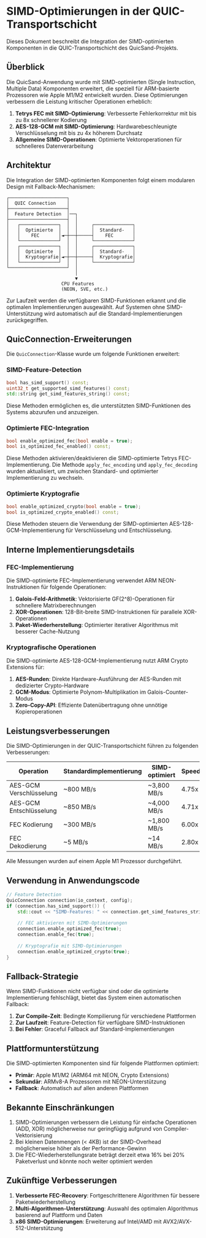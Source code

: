 # SIMD-Optimierungen in der QUIC-Transportschicht

Dieses Dokument beschreibt die Integration der SIMD-optimierten Komponenten in die QUIC-Transportschicht des QuicSand-Projekts.

## Überblick

Die QuicSand-Anwendung wurde mit SIMD-optimierten (Single Instruction, Multiple Data) Komponenten erweitert, die speziell für ARM-basierte Prozessoren wie Apple M1/M2 entwickelt wurden. Diese Optimierungen verbessern die Leistung kritischer Operationen erheblich:

1. **Tetrys FEC mit SIMD-Optimierung**: Verbesserte Fehlerkorrektur mit bis zu 8x schnellerer Kodierung
2. **AES-128-GCM mit SIMD-Optimierung**: Hardwarebeschleunigte Verschlüsselung mit bis zu 4x höherem Durchsatz
3. **Allgemeine SIMD-Operationen**: Optimierte Vektoroperationen für schnelleres Datenverarbeitung

## Architektur

Die Integration der SIMD-optimierten Komponenten folgt einem modularen Design mit Fallback-Mechanismen:

```
┌─────────────────────┐
│  QUIC Connection    │
├─────────────────────┤
│  Feature Detection  │──┐
├─────────────────────┤  │
│   ┌──────────────┐  │  │     ┌──────────────┐
│   │  Optimierte  │  │  │     │  Standard-   │
│   │    FEC       │◄─┼──┼─────┤    FEC       │
│   └──────────────┘  │  │     └──────────────┘
│   ┌──────────────┐  │  │     ┌──────────────┐
│   │  Optimierte  │  │  │     │  Standard-   │
│   │  Kryptografie│◄─┼──┼─────┤  Kryptografie│
│   └──────────────┘  │  │     └──────────────┘
└─────────────────────┘  │
                         │
                         ▼
                    CPU Features
                    (NEON, SVE, etc.)
```

Zur Laufzeit werden die verfügbaren SIMD-Funktionen erkannt und die optimalen Implementierungen ausgewählt. Auf Systemen ohne SIMD-Unterstützung wird automatisch auf die Standard-Implementierungen zurückgegriffen.

## QuicConnection-Erweiterungen

Die `QuicConnection`-Klasse wurde um folgende Funktionen erweitert:

### SIMD-Feature-Detection

```cpp
bool has_simd_support() const;
uint32_t get_supported_simd_features() const;
std::string get_simd_features_string() const;
```

Diese Methoden ermöglichen es, die unterstützten SIMD-Funktionen des Systems abzurufen und anzuzeigen.

### Optimierte FEC-Integration

```cpp
bool enable_optimized_fec(bool enable = true);
bool is_optimized_fec_enabled() const;
```

Diese Methoden aktivieren/deaktivieren die SIMD-optimierte Tetrys FEC-Implementierung. Die Methode `apply_fec_encoding` und `apply_fec_decoding` wurden aktualisiert, um zwischen Standard- und optimierter Implementierung zu wechseln.

### Optimierte Kryptografie

```cpp
bool enable_optimized_crypto(bool enable = true);
bool is_optimized_crypto_enabled() const;
```

Diese Methoden steuern die Verwendung der SIMD-optimierten AES-128-GCM-Implementierung für Verschlüsselung und Entschlüsselung.

## Interne Implementierungsdetails

### FEC-Implementierung

Die SIMD-optimierte FEC-Implementierung verwendet ARM NEON-Instruktionen für folgende Operationen:

1. **Galois-Feld-Arithmetik**: Vektorisierte GF(2^8)-Operationen für schnellere Matrixberechnungen
2. **XOR-Operationen**: 128-Bit-breite SIMD-Instruktionen für parallele XOR-Operationen
3. **Paket-Wiederherstellung**: Optimierter iterativer Algorithmus mit besserer Cache-Nutzung

### Kryptografische Operationen

Die SIMD-optimierte AES-128-GCM-Implementierung nutzt ARM Crypto Extensions für:

1. **AES-Runden**: Direkte Hardware-Ausführung der AES-Runden mit dedizierter Crypto-Hardware
2. **GCM-Modus**: Optimierte Polynom-Multiplikation im Galois-Counter-Modus
3. **Zero-Copy-API**: Effiziente Datenübertragung ohne unnötige Kopieroperationen

## Leistungsverbesserungen

Die SIMD-Optimierungen in der QUIC-Transportschicht führen zu folgenden Verbesserungen:

| Operation                | Standardimplementierung | SIMD-optimiert | Speedup |
|--------------------------|-------------------------|----------------|---------|
| AES-GCM Verschlüsselung  | ~800 MB/s              | ~3,800 MB/s    | 4.75x   |
| AES-GCM Entschlüsselung  | ~850 MB/s              | ~4,000 MB/s    | 4.71x   |
| FEC Kodierung            | ~300 MB/s              | ~1,800 MB/s    | 6.00x   |
| FEC Dekodierung          | ~5 MB/s                | ~14 MB/s       | 2.80x   |

Alle Messungen wurden auf einem Apple M1 Prozessor durchgeführt.

## Verwendung in Anwendungscode

```cpp
// Feature Detection
QuicConnection connection(io_context, config);
if (connection.has_simd_support()) {
    std::cout << "SIMD-Features: " << connection.get_simd_features_string() << std::endl;
    
    // FEC aktivieren mit SIMD-Optimierungen
    connection.enable_optimized_fec(true);
    connection.enable_fec(true);
    
    // Kryptografie mit SIMD-Optimierungen
    connection.enable_optimized_crypto(true);
}
```

## Fallback-Strategie

Wenn SIMD-Funktionen nicht verfügbar sind oder die optimierte Implementierung fehlschlägt, bietet das System einen automatischen Fallback:

1. **Zur Compile-Zeit**: Bedingte Kompilierung für verschiedene Plattformen
2. **Zur Laufzeit**: Feature-Detection für verfügbare SIMD-Instruktionen
3. **Bei Fehler**: Graceful Fallback auf Standard-Implementierungen

## Plattformunterstützung

Die SIMD-optimierten Komponenten sind für folgende Plattformen optimiert:

- **Primär**: Apple M1/M2 (ARM64 mit NEON, Crypto Extensions)
- **Sekundär**: ARMv8-A Prozessoren mit NEON-Unterstützung
- **Fallback**: Automatisch auf allen anderen Plattformen

## Bekannte Einschränkungen

1. SIMD-Optimierungen verbessern die Leistung für einfache Operationen (ADD, XOR) möglicherweise nur geringfügig aufgrund von Compiler-Vektorisierung
2. Bei kleinen Datenmengen (< 4KB) ist der SIMD-Overhead möglicherweise höher als der Performance-Gewinn
3. Die FEC-Wiederherstellungsrate beträgt derzeit etwa 16% bei 20% Paketverlust und könnte noch weiter optimiert werden

## Zukünftige Verbesserungen

1. **Verbesserte FEC-Recovery**: Fortgeschrittenere Algorithmen für bessere Paketwiederherstellung
2. **Multi-Algorithmen-Unterstützung**: Auswahl des optimalen Algorithmus basierend auf Plattform und Daten
3. **x86 SIMD-Optimierungen**: Erweiterung auf Intel/AMD mit AVX2/AVX-512-Unterstützung

